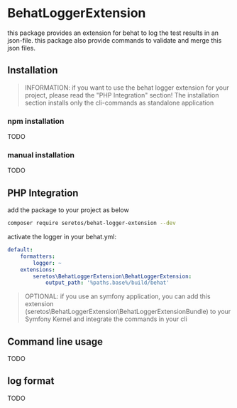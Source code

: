 # BehatLoggerExtension

this package provides an extension for behat to log the test results in an json-file.
this package also provide commands to validate and merge this json files.

## Installation

> INFORMATION: if you want to use the behat logger extension for your project, please read the "PHP Integration" section!
> The installation section installs only the cli-commands as standalone application

### npm installation

TODO

### manual installation

TODO

## PHP Integration

add the package to your project as below
```bash
composer require seretos/behat-logger-extension --dev
```

activate the logger in your behat.yml:

```yml
default:
    formatters:
        logger: ~
    extensions:
        seretos\BehatLoggerExtension\BehatLoggerExtension:
            output_path: '%paths.base%/build/behat'
```

> OPTIONAL: if you use an symfony application, you can add this extension (seretos\BehatLoggerExtension\BehatLoggerExtensionBundle) to your Symfony Kernel and integrate the commands in your cli

## Command line usage

TODO

## log format

TODO